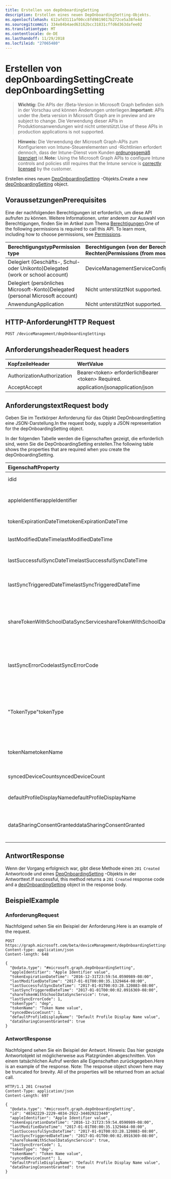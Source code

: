 ```yaml
---
title: Erstellen von depOnboardingSetting
description: Erstellen eines neuen DepOnboardingSetting-Objekts.
ms.openlocfilehash: 612afd3111af00cc8fd9819017b272ce5a38fe4d
ms.sourcegitcommit: 334e84b4aed63162bcc31831cffd6d363dafee02
ms.translationtype: MT
ms.contentlocale: de-DE
ms.lasthandoff: 11/29/2018
ms.locfileid: "27065480"
---
```

# <a name="create-deponboardingsetting"></a><span data-ttu-id="83ac3-103">Erstellen von depOnboardingSetting</span><span class="sxs-lookup"><span data-stu-id="83ac3-103">Create depOnboardingSetting</span></span>

> <span data-ttu-id="83ac3-104">**Wichtig:** Die APIs der /Beta-Version in Microsoft Graph befinden sich in der Vorschau und können Änderungen unterliegen.</span><span class="sxs-lookup"><span data-stu-id="83ac3-104">**Important:** APIs under the /beta version in Microsoft Graph are in preview and are subject to change.</span></span> <span data-ttu-id="83ac3-105">Die Verwendung dieser APIs in Produktionsanwendungen wird nicht unterstützt.</span><span class="sxs-lookup"><span data-stu-id="83ac3-105">Use of these APIs in production applications is not supported.</span></span>

> <span data-ttu-id="83ac3-106">**Hinweis:** Die Verwendung der Microsoft Graph-APIs zum Konfigurieren von Intune-Steuerelementen und -Richtlinien erfordert dennoch, dass der Intune-Dienst vom Kunden [ordnungsgemäß lizenziert](https://go.microsoft.com/fwlink/?linkid=839381) ist.</span><span class="sxs-lookup"><span data-stu-id="83ac3-106">**Note:** Using the Microsoft Graph APIs to configure Intune controls and policies still requires that the Intune service is [correctly licensed](https://go.microsoft.com/fwlink/?linkid=839381) by the customer.</span></span>

<span data-ttu-id="83ac3-107">Erstellen eines neuen [DepOnboardingSetting](../resources/intune-enrollment-deponboardingsetting.md) -Objekts.</span><span class="sxs-lookup"><span data-stu-id="83ac3-107">Create a new [depOnboardingSetting](../resources/intune-enrollment-deponboardingsetting.md) object.</span></span>
## <a name="prerequisites"></a><span data-ttu-id="83ac3-108">Voraussetzungen</span><span class="sxs-lookup"><span data-stu-id="83ac3-108">Prerequisites</span></span>
<span data-ttu-id="83ac3-p102">Eine der nachfolgenden Berechtigungen ist erforderlich, um diese API aufrufen zu können. Weitere Informationen, unter anderem zur Auswahl von Berechtigungen, finden Sie im Artikel zum Thema [Berechtigungen](/graph/permissions-reference).</span><span class="sxs-lookup"><span data-stu-id="83ac3-p102">One of the following permissions is required to call this API. To learn more, including how to choose permissions, see [Permissions](/graph/permissions-reference).</span></span>

|<span data-ttu-id="83ac3-111">Berechtigungstyp</span><span class="sxs-lookup"><span data-stu-id="83ac3-111">Permission type</span></span>|<span data-ttu-id="83ac3-112">Berechtigungen (von der Berechtigung mit den meisten Rechten zu der mit den wenigsten Rechten)</span><span class="sxs-lookup"><span data-stu-id="83ac3-112">Permissions (from most to least privileged)</span></span>|
|:---|:---|
|<span data-ttu-id="83ac3-113">Delegiert (Geschäfts-, Schul- oder Unikonto)</span><span class="sxs-lookup"><span data-stu-id="83ac3-113">Delegated (work or school account)</span></span>|<span data-ttu-id="83ac3-114">DeviceManagementServiceConfig.ReadWrite.All</span><span class="sxs-lookup"><span data-stu-id="83ac3-114">DeviceManagementServiceConfig.ReadWrite.All</span></span>|
|<span data-ttu-id="83ac3-115">Delegiert (persönliches Microsoft-Konto)</span><span class="sxs-lookup"><span data-stu-id="83ac3-115">Delegated (personal Microsoft account)</span></span>|<span data-ttu-id="83ac3-116">Nicht unterstützt</span><span class="sxs-lookup"><span data-stu-id="83ac3-116">Not supported.</span></span>|
|<span data-ttu-id="83ac3-117">Anwendung</span><span class="sxs-lookup"><span data-stu-id="83ac3-117">Application</span></span>|<span data-ttu-id="83ac3-118">Nicht unterstützt</span><span class="sxs-lookup"><span data-stu-id="83ac3-118">Not supported.</span></span>|

## <a name="http-request"></a><span data-ttu-id="83ac3-119">HTTP-Anforderung</span><span class="sxs-lookup"><span data-stu-id="83ac3-119">HTTP Request</span></span>
<!-- {
  "blockType": "ignored"
}
-->
``` http
POST /deviceManagement/depOnboardingSettings
```

## <a name="request-headers"></a><span data-ttu-id="83ac3-120">Anforderungsheader</span><span class="sxs-lookup"><span data-stu-id="83ac3-120">Request headers</span></span>
|<span data-ttu-id="83ac3-121">Kopfzeile</span><span class="sxs-lookup"><span data-stu-id="83ac3-121">Header</span></span>|<span data-ttu-id="83ac3-122">Wert</span><span class="sxs-lookup"><span data-stu-id="83ac3-122">Value</span></span>|
|:---|:---|
|<span data-ttu-id="83ac3-123">Authorization</span><span class="sxs-lookup"><span data-stu-id="83ac3-123">Authorization</span></span>|<span data-ttu-id="83ac3-124">Bearer&lt;token&gt; erforderlich</span><span class="sxs-lookup"><span data-stu-id="83ac3-124">Bearer &lt;token&gt; Required.</span></span>|
|<span data-ttu-id="83ac3-125">Accept</span><span class="sxs-lookup"><span data-stu-id="83ac3-125">Accept</span></span>|<span data-ttu-id="83ac3-126">application/json</span><span class="sxs-lookup"><span data-stu-id="83ac3-126">application/json</span></span>|

## <a name="request-body"></a><span data-ttu-id="83ac3-127">Anforderungstext</span><span class="sxs-lookup"><span data-stu-id="83ac3-127">Request body</span></span>
<span data-ttu-id="83ac3-128">Geben Sie im Textkörper Anforderung für das Objekt DepOnboardingSetting eine JSON-Darstellung.</span><span class="sxs-lookup"><span data-stu-id="83ac3-128">In the request body, supply a JSON representation for the depOnboardingSetting object.</span></span>

<span data-ttu-id="83ac3-129">In der folgenden Tabelle werden die Eigenschaften gezeigt, die erforderlich sind, wenn Sie die DepOnboardingSetting erstellen.</span><span class="sxs-lookup"><span data-stu-id="83ac3-129">The following table shows the properties that are required when you create the depOnboardingSetting.</span></span>

|<span data-ttu-id="83ac3-130">Eigenschaft</span><span class="sxs-lookup"><span data-stu-id="83ac3-130">Property</span></span>|<span data-ttu-id="83ac3-131">Typ</span><span class="sxs-lookup"><span data-stu-id="83ac3-131">Type</span></span>|<span data-ttu-id="83ac3-132">Beschreibung</span><span class="sxs-lookup"><span data-stu-id="83ac3-132">Description</span></span>|
|:---|:---|:---|
|<span data-ttu-id="83ac3-133">id</span><span class="sxs-lookup"><span data-stu-id="83ac3-133">id</span></span>|<span data-ttu-id="83ac3-134">String</span><span class="sxs-lookup"><span data-stu-id="83ac3-134">String</span></span>|<span data-ttu-id="83ac3-135">UUID für das Objekt</span><span class="sxs-lookup"><span data-stu-id="83ac3-135">UUID for the object</span></span>|
|<span data-ttu-id="83ac3-136">appleIdentifier</span><span class="sxs-lookup"><span data-stu-id="83ac3-136">appleIdentifier</span></span>|<span data-ttu-id="83ac3-137">String</span><span class="sxs-lookup"><span data-stu-id="83ac3-137">String</span></span>|<span data-ttu-id="83ac3-138">Die Apple-ID verwendet, um das aktuelle Token abzurufen.</span><span class="sxs-lookup"><span data-stu-id="83ac3-138">The Apple ID used to obtain the current token.</span></span>|
|<span data-ttu-id="83ac3-139">tokenExpirationDateTime</span><span class="sxs-lookup"><span data-stu-id="83ac3-139">tokenExpirationDateTime</span></span>|<span data-ttu-id="83ac3-140">DateTimeOffset</span><span class="sxs-lookup"><span data-stu-id="83ac3-140">DateTimeOffset</span></span>|<span data-ttu-id="83ac3-141">Wenn das Token abläuft.</span><span class="sxs-lookup"><span data-stu-id="83ac3-141">When the token will expire.</span></span>|
|<span data-ttu-id="83ac3-142">lastModifiedDateTime</span><span class="sxs-lookup"><span data-stu-id="83ac3-142">lastModifiedDateTime</span></span>|<span data-ttu-id="83ac3-143">DateTimeOffset</span><span class="sxs-lookup"><span data-stu-id="83ac3-143">DateTimeOffset</span></span>|<span data-ttu-id="83ac3-144">Wenn der Dienst Onboarded wurde.</span><span class="sxs-lookup"><span data-stu-id="83ac3-144">When the service was onboarded.</span></span>|
|<span data-ttu-id="83ac3-145">lastSuccessfulSyncDateTime</span><span class="sxs-lookup"><span data-stu-id="83ac3-145">lastSuccessfulSyncDateTime</span></span>|<span data-ttu-id="83ac3-146">DateTimeOffset</span><span class="sxs-lookup"><span data-stu-id="83ac3-146">DateTimeOffset</span></span>|<span data-ttu-id="83ac3-147">Wenn der Dienst letzten Syned mit Intune</span><span class="sxs-lookup"><span data-stu-id="83ac3-147">When the service last syned with Intune</span></span>|
|<span data-ttu-id="83ac3-148">lastSyncTriggeredDateTime</span><span class="sxs-lookup"><span data-stu-id="83ac3-148">lastSyncTriggeredDateTime</span></span>|<span data-ttu-id="83ac3-149">DateTimeOffset</span><span class="sxs-lookup"><span data-stu-id="83ac3-149">DateTimeOffset</span></span>|<span data-ttu-id="83ac3-150">Wenn Intune zuletzt eine Synchronisierung angefordert wird.</span><span class="sxs-lookup"><span data-stu-id="83ac3-150">When Intune last requested a sync.</span></span>|
|<span data-ttu-id="83ac3-151">shareTokenWithSchoolDataSyncService</span><span class="sxs-lookup"><span data-stu-id="83ac3-151">shareTokenWithSchoolDataSyncService</span></span>|<span data-ttu-id="83ac3-152">Boolesch</span><span class="sxs-lookup"><span data-stu-id="83ac3-152">Boolean</span></span>|<span data-ttu-id="83ac3-153">Unabhängig davon, ob die Datenausführungsverhinderung token Freigabe mit dem Schule Daten Sync-Dienst aktiviert ist.</span><span class="sxs-lookup"><span data-stu-id="83ac3-153">Whether or not the Dep token sharing is enabled with the School Data Sync service.</span></span>|
|<span data-ttu-id="83ac3-154">lastSyncErrorCode</span><span class="sxs-lookup"><span data-stu-id="83ac3-154">lastSyncErrorCode</span></span>|<span data-ttu-id="83ac3-155">Int32</span><span class="sxs-lookup"><span data-stu-id="83ac3-155">Int32</span></span>|<span data-ttu-id="83ac3-156">Fehlercode von Apple während der letzten Synchronisierung der Datenausführungsverhinderung gemeldet.</span><span class="sxs-lookup"><span data-stu-id="83ac3-156">Error code reported by Apple during last dep sync.</span></span>|
|<span data-ttu-id="83ac3-157">"TokenType"</span><span class="sxs-lookup"><span data-stu-id="83ac3-157">tokenType</span></span>|[<span data-ttu-id="83ac3-158">depTokenType</span><span class="sxs-lookup"><span data-stu-id="83ac3-158">depTokenType</span></span>](../resources/intune-enrollment-deptokentype.md)|<span data-ttu-id="83ac3-159">Ruft ab oder legt ihn fest die Datenausführungsverhinderung Token.</span><span class="sxs-lookup"><span data-stu-id="83ac3-159">Gets or sets the Dep Token Type.</span></span> <span data-ttu-id="83ac3-160">Mögliche Werte sind: `none`, `dep` und `appleSchoolManager`.</span><span class="sxs-lookup"><span data-stu-id="83ac3-160">Possible values are: `none`, `dep`, `appleSchoolManager`.</span></span>|
|<span data-ttu-id="83ac3-161">tokenName</span><span class="sxs-lookup"><span data-stu-id="83ac3-161">tokenName</span></span>|<span data-ttu-id="83ac3-162">String</span><span class="sxs-lookup"><span data-stu-id="83ac3-162">String</span></span>|<span data-ttu-id="83ac3-163">Anzeigename für die Datenausführungsverhinderung Token</span><span class="sxs-lookup"><span data-stu-id="83ac3-163">Friendly Name for Dep Token</span></span>|
|<span data-ttu-id="83ac3-164">syncedDeviceCount</span><span class="sxs-lookup"><span data-stu-id="83ac3-164">syncedDeviceCount</span></span>|<span data-ttu-id="83ac3-165">Int32</span><span class="sxs-lookup"><span data-stu-id="83ac3-165">Int32</span></span>|<span data-ttu-id="83ac3-166">Ruft synchronisierter Anzahl der Geräte</span><span class="sxs-lookup"><span data-stu-id="83ac3-166">Gets synced device count</span></span>|
|<span data-ttu-id="83ac3-167">defaultProfileDisplayName</span><span class="sxs-lookup"><span data-stu-id="83ac3-167">defaultProfileDisplayName</span></span>|<span data-ttu-id="83ac3-168">String</span><span class="sxs-lookup"><span data-stu-id="83ac3-168">String</span></span>|<span data-ttu-id="83ac3-169">Ruft synchronisierter Anzahl der Geräte</span><span class="sxs-lookup"><span data-stu-id="83ac3-169">Gets synced device count</span></span>|
|<span data-ttu-id="83ac3-170">dataSharingConsentGranted</span><span class="sxs-lookup"><span data-stu-id="83ac3-170">dataSharingConsentGranted</span></span>|<span data-ttu-id="83ac3-171">Boolesch</span><span class="sxs-lookup"><span data-stu-id="83ac3-171">Boolean</span></span>|<span data-ttu-id="83ac3-172">Stimmen Sie gewährte Zugriffsberechtigungen für die Datenfreigabe mit Apple Dep-Dienst</span><span class="sxs-lookup"><span data-stu-id="83ac3-172">Consent granted for data sharing with Apple Dep Service</span></span>|



## <a name="response"></a><span data-ttu-id="83ac3-173">Antwort</span><span class="sxs-lookup"><span data-stu-id="83ac3-173">Response</span></span>
<span data-ttu-id="83ac3-174">Wenn der Vorgang erfolgreich war, gibt diese Methode einen `201 Created` Antwortcode und eines [DepOnboardingSetting](../resources/intune-enrollment-deponboardingsetting.md) -Objekts in der Antworttext.</span><span class="sxs-lookup"><span data-stu-id="83ac3-174">If successful, this method returns a `201 Created` response code and a [depOnboardingSetting](../resources/intune-enrollment-deponboardingsetting.md) object in the response body.</span></span>

## <a name="example"></a><span data-ttu-id="83ac3-175">Beispiel</span><span class="sxs-lookup"><span data-stu-id="83ac3-175">Example</span></span>
### <a name="request"></a><span data-ttu-id="83ac3-176">Anforderung</span><span class="sxs-lookup"><span data-stu-id="83ac3-176">Request</span></span>
<span data-ttu-id="83ac3-177">Nachfolgend sehen Sie ein Beispiel der Anforderung.</span><span class="sxs-lookup"><span data-stu-id="83ac3-177">Here is an example of the request.</span></span>
``` http
POST https://graph.microsoft.com/beta/deviceManagement/depOnboardingSettings
Content-type: application/json
Content-length: 648

{
  "@odata.type": "#microsoft.graph.depOnboardingSetting",
  "appleIdentifier": "Apple Identifier value",
  "tokenExpirationDateTime": "2016-12-31T23:59:54.0590989-08:00",
  "lastModifiedDateTime": "2017-01-01T00:00:35.1329464-08:00",
  "lastSuccessfulSyncDateTime": "2017-01-01T00:03:28.120883-08:00",
  "lastSyncTriggeredDateTime": "2017-01-01T00:00:02.0916369-08:00",
  "shareTokenWithSchoolDataSyncService": true,
  "lastSyncErrorCode": 1,
  "tokenType": "dep",
  "tokenName": "Token Name value",
  "syncedDeviceCount": 1,
  "defaultProfileDisplayName": "Default Profile Display Name value",
  "dataSharingConsentGranted": true
}
```

### <a name="response"></a><span data-ttu-id="83ac3-178">Antwort</span><span class="sxs-lookup"><span data-stu-id="83ac3-178">Response</span></span>
<span data-ttu-id="83ac3-p104">Nachfolgend sehen Sie ein Beispiel der Antwort. Hinweis: Das hier gezeigte Antwortobjekt ist möglicherweise aus Platzgründen abgeschnitten. Von einem tatsächlichen Aufruf werden alle Eigenschaften zurückgegeben.</span><span class="sxs-lookup"><span data-stu-id="83ac3-p104">Here is an example of the response. Note: The response object shown here may be truncated for brevity. All of the properties will be returned from an actual call.</span></span>
``` http
HTTP/1.1 201 Created
Content-Type: application/json
Content-Length: 697

{
  "@odata.type": "#microsoft.graph.depOnboardingSetting",
  "id": "40342229-2229-4034-2922-344029223440",
  "appleIdentifier": "Apple Identifier value",
  "tokenExpirationDateTime": "2016-12-31T23:59:54.0590989-08:00",
  "lastModifiedDateTime": "2017-01-01T00:00:35.1329464-08:00",
  "lastSuccessfulSyncDateTime": "2017-01-01T00:03:28.120883-08:00",
  "lastSyncTriggeredDateTime": "2017-01-01T00:00:02.0916369-08:00",
  "shareTokenWithSchoolDataSyncService": true,
  "lastSyncErrorCode": 1,
  "tokenType": "dep",
  "tokenName": "Token Name value",
  "syncedDeviceCount": 1,
  "defaultProfileDisplayName": "Default Profile Display Name value",
  "dataSharingConsentGranted": true
}
```





